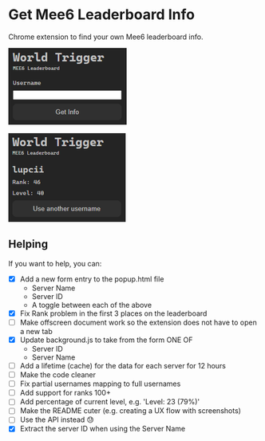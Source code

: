 # Get Mee6 Leaderboard Info

Chrome extension to find your own Mee6 leaderboard info.

![image](ss-ext-form.jpg)

![image](ss-ext-info.jpg)

## Helping

If you want to help, you can:

- [x] Add a new form entry to the popup.html file
  - Server Name
  - Server ID
  - A toggle between each of the above
- [x] Fix Rank problem in the first 3 places on the leaderboard
- [ ] Make offscreen document work so the extension does not have to open a new tab
- [x] Update background.js to take from the form ONE OF
  - Server ID
  - Server Name
- [ ] Add a lifetime (cache) for the data for each server for 12 hours
- [ ] Make the code cleaner
- [ ] Fix partial usernames mapping to full usernames
- [ ] Add support for ranks 100+
- [ ] Add percentage of current level, e.g. 'Level: 23 (79%)'
- [ ] Make the README cuter (e.g. creating a UX flow with screenshots)
- [ ] Use the API instead 😓
- [x] Extract the server ID when using the Server Name
